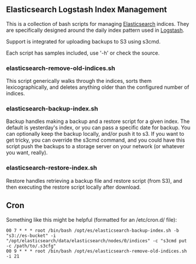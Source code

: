 ## Elasticsearch Logstash Index Management

This is a collection of bash scripts for managing [Elasticsearch](http://www.elasticsearch.org) indices. They are specifically designed around the daily index pattern used in [Logstash](http://logstash.net).

Support is integrated for uploading backups to S3 using s3cmd.

Each script has samples included, use '-h' or check the source.


### elasticsearch-remove-old-indices.sh

This script generically walks through the indices, sorts them lexicographically, and deletes anything older than the configured number of indices.

### elasticsearch-backup-index.sh

Backup handles making a backup and a restore script for a given index. The default is yesterday's index, or you can pass a specific date for backup. You can optionally keep the backup locally, and/or push it to s3. If you want to get tricky, you can override the s3cmd command, and you could have this script push the backups to a storage server on your network (or whatever you want, really).

### elasticsearch-restore-index.sh

Restore handles retrieving a backup file and restore script (from S3), and then executing the restore script locally after download.


## Cron

Something like this might be helpful (formatted for an /etc/cron.d/ file):

    00 7 * * * root /bin/bash /opt/es/elasticsearch-backup-index.sh -b "s3://es-bucket" -i "/opt/elasticsearch/data/elasticsearch/nodes/0/indices" -c "s3cmd put -c /path/to/.s3cfg"
    00 9 * * * root /bin/bash /opt/es/elasticsearch-remove-old-indices.sh -i 21




